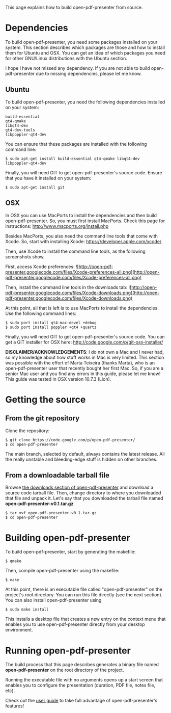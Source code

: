 This page explains how to build open-pdf-presenter from source.

# Dependencies #

To build open-pdf-presenter, you need some packages installed on your system. This section describes which packages are those and how to install them for Ubuntu and OSX. You can get an idea of which packages you need for other GNU/Linux distributions with the Ubuntu section.

I hope I have not missed any dependency. If you are not able to build open-pdf-presenter due to missing dependencies, please let me know.

## Ubuntu ##

To build open-pdf-presenter, you need the following dependencies installed on your system:
```
build-essential
qt4-qmake
libqt4-dev
qt4-dev-tools
libpoppler-qt4-dev
```

You can ensure that these packages are installed with the following command line:
```
$ sudo apt-get install build-essential qt4-qmake libqt4-dev libpoppler-qt4-dev
```

Finally, you will need GIT to get open-pdf-presenter's source code. Ensure that you have it installed on your system:
```
$ sudo apt-get install git
```

## OSX ##

In OSX you can use MacPorts to install the dependencies and then build open-pdf-presenter. So, you must first install MacPorts. Check this page for instructions: http://www.macports.org/install.php

Besides MacPorts, you also need the command line tools that come with Xcode. So, start with installing Xcode: https://developer.apple.com/xcode/

Then, use Xcode to install the command line tools, as the following screenshots show.

First, access Xcode preferences:
![http://open-pdf-presenter.googlecode.com/files/Xcode-preferences-all.png](http://open-pdf-presenter.googlecode.com/files/Xcode-preferences-all.png)

Then, install the command line tools in the downloads tab:
![http://open-pdf-presenter.googlecode.com/files/Xcode-downloads.png](http://open-pdf-presenter.googlecode.com/files/Xcode-downloads.png)

At this point, all that is left is to use MacPorts to install the dependencies. Use the following command lines:
```
$ sudo port install qt4-mac-devel +debug
$ sudo port install poppler +qt4 +quartz
```

Finally, you will need GIT to get open-pdf-presenter's source code. You can get a GIT installer for OSX here: http://code.google.com/p/git-osx-installer/

**DISCLAIMER/ACKNOWLEDGEMENTS**: I do not own a Mac and I never had, so my knowledge about how stuff works in Mac is very limited. This section was possible with the effort of Marta Teixeira (thanks Marta), who is an open-pdf-presenter user that recently bought her first Mac. So, if you are a senior Mac user and you find any errors in this guide, please let me know! This guide was tested in OSX version 10.7.3 (Lion).

# Getting the source #

## From the git repository ##


Clone the repository:
```
$ git clone https://code.google.com/p/open-pdf-presenter/
$ cd open-pdf-presenter
```

The main branch, selected by default, always contains the latest release. All the really unstable and bleeding-edge stuff is hidden on other branches.

## From a downloadable tarball file ##

Browse [the downloads section of open-pdf-presenter](http://code.google.com/p/open-pdf-presenter/downloads/list) and download a source code tarball file.
Then, change directory to where you downloaded that file and unpack it.
Let's say that you downloaded the tarball file named **open-pdf-presenter-v0.1.tar.gz**
```
$ tar xvf open-pdf-presenter-v0.1.tar.gz
$ cd open-pdf-presenter
```

# Building open-pdf-presenter #

To build open-pdf-presenter, start by generating the makefile:
```
$ qmake
```

Then, compile open-pdf-presenter using the makefile:
```
$ make
```

At this point, there is an executable file called "open-pdf-presenter" on the project's root directory. You can run this file directly (see the next section). You can also install open-pdf-presenter using

```
$ sudo make install
```

This installs a desktop file that creates a new entry on the context menu that enables you to use open-pdf-presenter directly from your desktop environment.

# Running open-pdf-presenter #

The build process that this page describes generates a binary file named **open-pdf-presenter** on the root directory of the project.

Running the executable file with no arguments opens up a start screen that enables you to configure the presentation (duration, PDF file, notes file, etc).

Check out the [user guide](UserGuide.md) to take full advantage of open-pdf-presenter's features!
